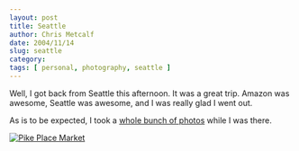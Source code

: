 ```yaml
---
layout: post
title: Seattle
author: Chris Metcalf
date: 2004/11/14
slug: seattle
category: 
tags: [ personal, photography, seattle ]
---
```


Well, I got back from Seattle this afternoon. It was a great trip. Amazon was awesome, Seattle was awesome, and I was really glad I went out.

As is to be expected, I took a <a href="/photos/seattle-amazon-fly-out">whole bunch of photos</a> while I was there.

<a href="/photos/seattle-amazon-fly-out">

<img src="/uploads/lowback_meats.jpg" alt="Pike Place Market" /></a>
